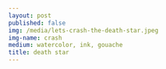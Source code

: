 ```yaml
---
layout: post
published: false
img: /media/lets-crash-the-death-star.jpeg
img-name: crash
medium: watercolor, ink, gouache
title: death star
---
```

